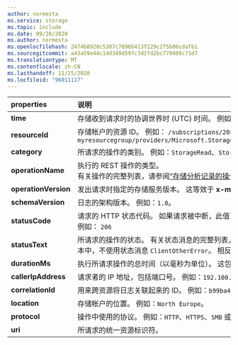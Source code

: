 ```yaml
---
author: normesta
ms.service: storage
ms.topic: include
ms.date: 09/28/2020
ms.author: normesta
ms.openlocfilehash: 2474b8920c5387c7896b413f229c2f5b06cdafb1
ms.sourcegitcommit: a43a59e44c14d349d597c3d2fd2bc779989c71d7
ms.translationtype: MT
ms.contentlocale: zh-CN
ms.lasthandoff: 11/25/2020
ms.locfileid: "96011117"
---
```

| properties | 说明 |
|:--- |:---|
|**time** | 存储收到请求时的协调世界时 (UTC) 时间。 例如：`2018/11/08 21:09:36.6900118`。|
|**resourceId** | 存储帐户的资源 ID。 例如： `/subscriptions/208841be-a4v3-4234-9450-08b90c09f4/resourceGroups/`<br>`myresourcegroup/providers/Microsoft.Storage/storageAccounts/mystorageaccount/storageAccounts/blobServices/default`|
|**category** | 所请求的操作的类别。 例如：`StorageRead`、`StorageWrite` 或 `StorageDelete`。|
|**operationName** | 执行的 REST 操作的类型。 <br> 有关操作的完整列表，请参阅[“存储分析记录的操作和状态消息”主题](/rest/api/storageservices/storage-analytics-logged-operations-and-status-messages)。 |
|**operationVersion** | 发出请求时指定的存储服务版本。 这等效于 **x-ms-version** 标头的值。 例如：`2017-04-17`。|
|**schemaVersion** | 日志的架构版本。 例如：`1.0`。|
|**statusCode** | 请求的 HTTP 状态代码。 如果请求被中断，此值可能会设置为 `Unknown`。 <br> 例如： `206` |
|**statusText** | 所请求的操作的状态。  有关状态消息的完整列表，请参阅[“存储分析记录的操作和状态消息”主题](/rest/api/storageservices/storage-analytics-logged-operations-and-status-messages)。 在版本 2017-04-17 及更高版本中，不使用状态消息 `ClientOtherError`。 相反，此字段包含错误代码。 例如： `SASSuccess`  |
|**durationMs** | 执行所请求操作的总时间（以毫秒为单位）。 这包括读取传入请求和向请求者发送响应的时间。 例如：`12`。|
|**callerIpAddress** | 请求者的 IP 地址，包括端口号。 例如：`192.100.0.102:4362`。 |
|**correlationId** | 用来跨资源将日志关联起来的 ID。 例如：`b99ba45e-a01e-0042-4ea6-772bbb000000`。 |
|**location** | 存储帐户的位置。 例如：`North Europe`。 |
|**protocol**|操作中使用的协议。 例如：`HTTP`、`HTTPS`、`SMB` 或 `NFS`|
| **uri** | 所请求的统一资源标识符。 |